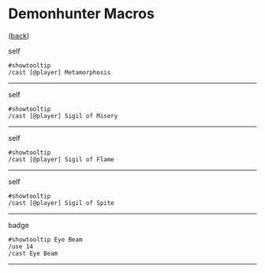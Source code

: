 <!--
    =====================================
    generator=datazen
    version=3.2.0
    hash=685e7f4a0dc81cfbd847013c01f52d8a
    =====================================
-->

# Demonhunter Macros

([back](../README.md))

self

```
#showtooltip
/cast [@player] Metamorphosis
```

---

self

```
#showtooltip
/cast [@player] Sigil of Misery
```

---

self

```
#showtooltip
/cast [@player] Sigil of Flame
```

---

self

```
#showtooltip
/cast [@player] Sigil of Spite
```

---

badge

```
#showtooltip Eye Beam
/use 14
/cast Eye Beam
```

---
